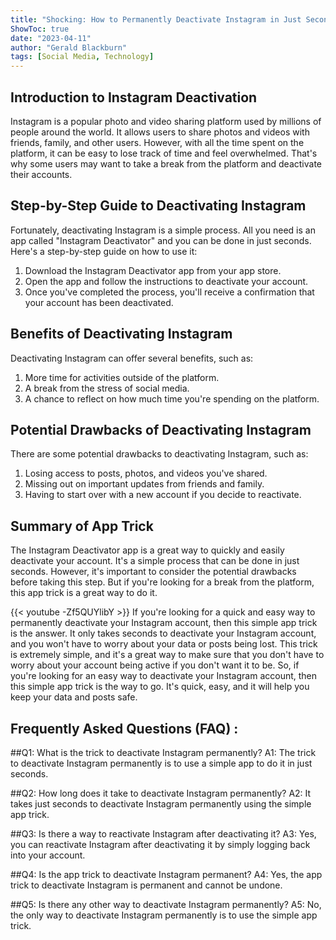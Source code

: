 ```yaml
---
title: "Shocking: How to Permanently Deactivate Instagram in Just Seconds with This Simple App Trick!"
ShowToc: true 
date: "2023-04-11"
author: "Gerald Blackburn" 
tags: [Social Media, Technology]
---
```

## Introduction to Instagram Deactivation 
Instagram is a popular photo and video sharing platform used by millions of people around the world. It allows users to share photos and videos with friends, family, and other users. However, with all the time spent on the platform, it can be easy to lose track of time and feel overwhelmed. That's why some users may want to take a break from the platform and deactivate their accounts.

## Step-by-Step Guide to Deactivating Instagram
Fortunately, deactivating Instagram is a simple process. All you need is an app called "Instagram Deactivator" and you can be done in just seconds. Here's a step-by-step guide on how to use it:

1. Download the Instagram Deactivator app from your app store.
2. Open the app and follow the instructions to deactivate your account.
3. Once you've completed the process, you'll receive a confirmation that your account has been deactivated.

## Benefits of Deactivating Instagram
Deactivating Instagram can offer several benefits, such as:

1. More time for activities outside of the platform.
2. A break from the stress of social media.
3. A chance to reflect on how much time you're spending on the platform.

## Potential Drawbacks of Deactivating Instagram
There are some potential drawbacks to deactivating Instagram, such as:

1. Losing access to posts, photos, and videos you've shared.
2. Missing out on important updates from friends and family.
3. Having to start over with a new account if you decide to reactivate.

## Summary of App Trick
The Instagram Deactivator app is a great way to quickly and easily deactivate your account. It's a simple process that can be done in just seconds. However, it's important to consider the potential drawbacks before taking this step. But if you're looking for a break from the platform, this app trick is a great way to do it.

{{< youtube -Zf5QUYlibY >}} 
If you're looking for a quick and easy way to permanently deactivate your Instagram account, then this simple app trick is the answer. It only takes seconds to deactivate your Instagram account, and you won't have to worry about your data or posts being lost. This trick is extremely simple, and it's a great way to make sure that you don't have to worry about your account being active if you don't want it to be. So, if you're looking for an easy way to deactivate your Instagram account, then this simple app trick is the way to go. It's quick, easy, and it will help you keep your data and posts safe.

## Frequently Asked Questions (FAQ) :
##Q1: What is the trick to deactivate Instagram permanently?
A1: The trick to deactivate Instagram permanently is to use a simple app to do it in just seconds. 

##Q2: How long does it take to deactivate Instagram permanently?
A2: It takes just seconds to deactivate Instagram permanently using the simple app trick. 

##Q3: Is there a way to reactivate Instagram after deactivating it?
A3: Yes, you can reactivate Instagram after deactivating it by simply logging back into your account.

##Q4: Is the app trick to deactivate Instagram permanent?
A4: Yes, the app trick to deactivate Instagram is permanent and cannot be undone. 

##Q5: Is there any other way to deactivate Instagram permanently?
A5: No, the only way to deactivate Instagram permanently is to use the simple app trick.


